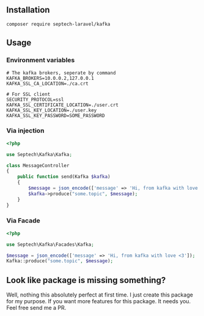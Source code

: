 
## Installation

```shell script
composer require septech-laravel/kafka 
```

## Usage

### Environment variables
```
# The kafka brokers, seperate by command
KAFKA_BROKERS=10.0.0.2,127.0.0.1
KAFKA_SSL_CA_LOCATION=./ca.crt

# For SSL client
SECURITY_PROTOCOL=ssl
KAFKA_SSL_CERTIFICATE_LOCATION=./user.crt
KAFKA_SSL_KEY_LOCATION=./user.key
KAFKA_SSL_KEY_PASSWORD=SOME_PASSWORD
```

### Via injection

```php
<?php

use Septech\Kafka\Kafka;

class MessageController
{
    public function send(Kafka $kafka)
    {
        $message = json_encode(['message' => 'Hi, from kafka with love <3']);
        $kafka->produce("some.topic", $message);
    }
}

```

### Via Facade

```php
<?php

use Septech\Kafka\Facades\Kafka;

$message = json_encode(['message' => 'Hi, from kafka with love <3']);
Kafka::produce("some.topic", $message);
```

## Look like package is missing something?

Well, nothing this absolutely perfect at first time.
I just create this package for my purpose. If you want more features for this package.
It needs you. Feel free send me a PR.
